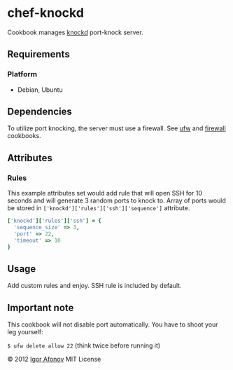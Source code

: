 # chef-knockd

Cookbook manages [knockd](https://help.ubuntu.com/community/PortKnocking) port-knock server.

## Requirements

### Platform

* Debian, Ubuntu

## Dependencies

To utilize port knocking, the server must use a firewall. See [ufw](https://github.com/opscode-cookbooks/ufw) and [firewall](https://github.com/opscode-cookbooks/firewall) cookbooks.

## Attributes

### Rules

This example attributes set would add rule that will open SSH for 10 seconds and will generate 3 random ports to knock to. Array of ports would be stored in `['knockd']['rules']['ssh']['sequence']` attribute.

```ruby
['knockd']['rules']['ssh'] = {
  'sequence_size' => 3,
  'port' => 22,
  'timeout' => 10
}
```

## Usage

Add custom rules and enjoy. SSH rule is included by default.

## Important note

This cookbook will not disable port automatically. You have to shoot your leg yourself:

`$ ufw delete allow 22` (think twice before running it)

© 2012 [Igor Afonov](https://iafonov.github.com) MIT License